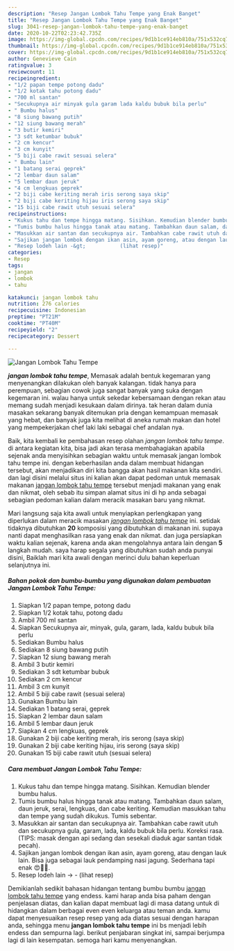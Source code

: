 ```yaml
---
description: "Resep Jangan Lombok Tahu Tempe yang Enak Banget"
title: "Resep Jangan Lombok Tahu Tempe yang Enak Banget"
slug: 3041-resep-jangan-lombok-tahu-tempe-yang-enak-banget
date: 2020-10-22T02:23:42.735Z
image: https://img-global.cpcdn.com/recipes/9d1b1ce914eb810a/751x532cq70/jangan-lombok-tahu-tempe-foto-resep-utama.jpg
thumbnail: https://img-global.cpcdn.com/recipes/9d1b1ce914eb810a/751x532cq70/jangan-lombok-tahu-tempe-foto-resep-utama.jpg
cover: https://img-global.cpcdn.com/recipes/9d1b1ce914eb810a/751x532cq70/jangan-lombok-tahu-tempe-foto-resep-utama.jpg
author: Genevieve Cain
ratingvalue: 3
reviewcount: 11
recipeingredient:
- "1/2 papan tempe potong dadu"
- "1/2 kotak tahu potong dadu"
- "700 ml santan"
- "Secukupnya air minyak gula garam lada kaldu bubuk bila perlu"
- " Bumbu halus"
- "8 siung bawang putih"
- "12 siung bawang merah"
- "3 butir kemiri"
- "3 sdt ketumbar bubuk"
- "2 cm kencur"
- "3 cm kunyit"
- "5 biji cabe rawit sesuai selera"
- " Bumbu lain"
- "1 batang serai geprek"
- "2 lembar daun salam"
- "5 lembar daun jeruk"
- "4 cm lengkuas geprek"
- "2 biji cabe keriting merah iris serong saya skip"
- "2 biji cabe keriting hijau iris serong saya skip"
- "15 biji cabe rawit utuh sesuai selera"
recipeinstructions:
- "Kukus tahu dan tempe hingga matang. Sisihkan. Kemudian blender bumbu halus."
- "Tumis bumbu halus hingga tanak atau matang. Tambahkan daun salam, daun jeruk, serai, lengkuas, dan cabe keriting. Kemudian masukkan tahu dan tempe yang sudah dikukus. Tumis sebentar."
- "Masukkan air santan dan secukupnya air. Tambahkan cabe rawit utuh dan secukupnya gula, garam, lada, kaldu bubuk bila perlu. Koreksi rasa. (TIPS: masak dengan api sedang dan sesekali diaduk agar santan tidak pecah)."
- "Sajikan jangan lombok dengan ikan asin, ayam goreng, atau dengan lauk lain. Bisa juga sebagai lauk pendamping nasi jagung. Sederhana tapi enak 😍👍🏻."
- "Resep lodeh lain -&gt;           (lihat resep)"
categories:
- Resep
tags:
- jangan
- lombok
- tahu

katakunci: jangan lombok tahu 
nutrition: 276 calories
recipecuisine: Indonesian
preptime: "PT21M"
cooktime: "PT40M"
recipeyield: "2"
recipecategory: Dessert

---
```



![Jangan Lombok Tahu Tempe](https://img-global.cpcdn.com/recipes/9d1b1ce914eb810a/751x532cq70/jangan-lombok-tahu-tempe-foto-resep-utama.jpg)

<b><i>jangan lombok tahu tempe</i></b>, Memasak adalah bentuk kegemaran yang menyenangkan dilakukan oleh banyak kalangan. tidak hanya para perempuan, sebagian cowok juga sangat banyak yang suka dengan kegemaran ini. walau hanya untuk sekedar kebersamaan dengan rekan atau memang sudah menjadi kesukaan dalam dirinya. tak heran dalam dunia masakan sekarang banyak ditemukan pria dengan kemampuan memasak yang hebat, dan banyak juga kita melihat di aneka rumah makan dan hotel yang mempekerjakan chef laki laki sebagai chef andalan nya.

Baik, kita kembali ke pembahasan resep olahan <i>jangan lombok tahu tempe</i>. di antara kegiatan kita, bisa jadi akan terasa membahagiakan apabila sejenak anda menyisihkan sebagian waktu untuk memasak jangan lombok tahu tempe ini. dengan keberhasilan anda dalam membuat hidangan tersebut, akan menjadikan diri kita bangga akan hasil makanan kita sendiri. dan lagi disini melalui situs ini kalian akan dapat pedoman untuk memasak makanan <u>jangan lombok tahu tempe</u> tersebut menjadi makanan yang enak dan nikmat, oleh sebab itu simpan alamat situs ini di hp anda sebagai sebagian pedoman kalian dalam meracik masakan baru yang nikmat.




Mari langsung saja kita awali untuk menyiapkan perlengkapan yang diperlukan dalam meracik masakan <u><i>jangan lombok tahu tempe</i></u> ini. setidak tidaknya dibutuhkan <b>20</b> komposisi yang dibutuhkan di makanan ini. supaya nanti dapat menghasilkan rasa yang enak dan nikmat. dan juga persiapkan waktu kalian sejenak, karena anda akan mengolahnya antara lain dengan <b>5</b> langkah mudah. saya harap segala yang dibutuhkan sudah anda punyai disini, Baiklah mari kita awali dengan merinci dulu bahan keperluan selanjutnya ini.

<!--inarticleads1-->

##### Bahan pokok dan bumbu-bumbu yang digunakan dalam pembuatan Jangan Lombok Tahu Tempe:

1. Siapkan 1/2 papan tempe, potong dadu
1. Siapkan 1/2 kotak tahu, potong dadu
1. Ambil 700 ml santan
1. Siapkan Secukupnya air, minyak, gula, garam, lada, kaldu bubuk bila perlu
1. Sediakan  Bumbu halus
1. Sediakan 8 siung bawang putih
1. Siapkan 12 siung bawang merah
1. Ambil 3 butir kemiri
1. Sediakan 3 sdt ketumbar bubuk
1. Sediakan 2 cm kencur
1. Ambil 3 cm kunyit
1. Ambil 5 biji cabe rawit (sesuai selera)
1. Gunakan  Bumbu lain
1. Sediakan 1 batang serai, geprek
1. Siapkan 2 lembar daun salam
1. Ambil 5 lembar daun jeruk
1. Siapkan 4 cm lengkuas, geprek
1. Gunakan 2 biji cabe keriting merah, iris serong (saya skip)
1. Gunakan 2 biji cabe keriting hijau, iris serong (saya skip)
1. Gunakan 15 biji cabe rawit utuh (sesuai selera)




<!--inarticleads2-->

##### Cara membuat Jangan Lombok Tahu Tempe:

1. Kukus tahu dan tempe hingga matang. Sisihkan. Kemudian blender bumbu halus.
1. Tumis bumbu halus hingga tanak atau matang. Tambahkan daun salam, daun jeruk, serai, lengkuas, dan cabe keriting. Kemudian masukkan tahu dan tempe yang sudah dikukus. Tumis sebentar.
1. Masukkan air santan dan secukupnya air. Tambahkan cabe rawit utuh dan secukupnya gula, garam, lada, kaldu bubuk bila perlu. Koreksi rasa. (TIPS: masak dengan api sedang dan sesekali diaduk agar santan tidak pecah).
1. Sajikan jangan lombok dengan ikan asin, ayam goreng, atau dengan lauk lain. Bisa juga sebagai lauk pendamping nasi jagung. Sederhana tapi enak 😍👍🏻.
1. Resep lodeh lain -&gt; -           (lihat resep)




Demikianlah sedikit bahasan hidangan tentang bumbu bumbu <u>jangan lombok tahu tempe</u> yang endess. kami harap anda bisa paham dengan penjelasan diatas, dan kalian dapat membuat lagi di masa datang untuk di hidangkan dalam berbagai even even keluarga atau teman anda. kamu dapat menyesuaikan resep resep yang ada diatas sesuai dengan harapan anda, sehingga menu <b>jangan lombok tahu tempe</b> ini bs menjadi lebih endess dan sempurna lagi. berikut penjabaran singkat ini, sampai berjumpa lagi di lain kesempatan. semoga hari kamu menyenangkan.
